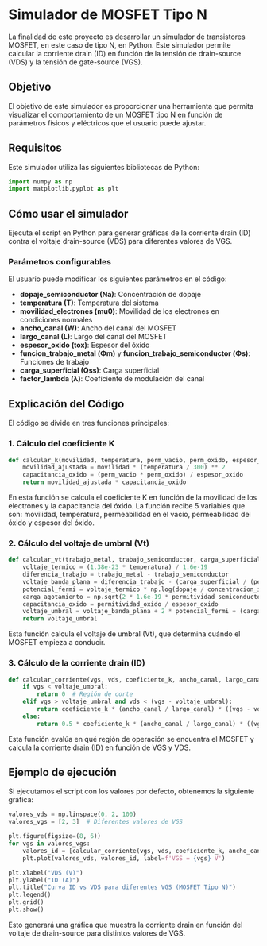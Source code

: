 # Simulador de MOSFET Tipo N

La finalidad de este proyecto es desarrollar un simulador de transistores MOSFET, en este caso de tipo N, en Python. Este simulador permite calcular la corriente drain (ID) en función de la tensión de drain-source (VDS) y la tensión de gate-source (VGS). 

## Objetivo
El objetivo de este simulador es proporcionar una herramienta que permita visualizar el comportamiento de un MOSFET tipo N en función de parámetros físicos y eléctricos que el usuario puede ajustar.

## Requisitos
Este simulador utiliza las siguientes bibliotecas de Python:

```python
import numpy as np
import matplotlib.pyplot as plt
```

## Cómo usar el simulador
Ejecuta el script en Python para generar gráficas de la corriente drain (ID) contra el voltaje drain-source (VDS) para diferentes valores de VGS.

### Parámetros configurables
El usuario puede modificar los siguientes parámetros en el código:
- **dopaje_semiconductor (Na)**: Concentración de dopaje
- **temperatura (T)**: Temperatura del sistema
- **movilidad_electrones (mu0)**: Movilidad de los electrones en condiciones normales
- **ancho_canal (W)**: Ancho del canal del MOSFET
- **largo_canal (L)**: Largo del canal del MOSFET
- **espesor_oxido (tox)**: Espesor del óxido
- **funcion_trabajo_metal (Φm)** y **funcion_trabajo_semiconductor (Φs)**: Funciones de trabajo
- **carga_superficial (Qss)**: Carga superficial
- **factor_lambda (λ)**: Coeficiente de modulación del canal

## Explicación del Código
El código se divide en tres funciones principales:

### 1. Cálculo del coeficiente K
```python
def calcular_k(movilidad, temperatura, perm_vacio, perm_oxido, espesor_oxido):
    movilidad_ajustada = movilidad * (temperatura / 300) ** 2
    capacitancia_oxido = (perm_vacio * perm_oxido) / espesor_oxido
    return movilidad_ajustada * capacitancia_oxido
```
En esta función se calcula el coeficiente K en función de la movilidad de los electrones y la capacitancia del óxido. La función recibe 5 variables que son: movilidad, temperatura, permeabilidad en el vacío, permeabilidad del óxido y espesor del óxido.

### 2. Cálculo del voltaje de umbral (Vt)
```python
def calcular_vt(trabajo_metal, trabajo_semiconductor, carga_superficial, dopaje, concentracion_intrinseca, espesor_oxido, permitividad_oxido, permitividad_semiconductor):
    voltaje_termico = (1.38e-23 * temperatura) / 1.6e-19
    diferencia_trabajo = trabajo_metal - trabajo_semiconductor
    voltaje_banda_plana = diferencia_trabajo - (carga_superficial / (permitividad_oxido / espesor_oxido))
    potencial_fermi = voltaje_termico * np.log(dopaje / concentracion_intrinseca)
    carga_agotamiento = np.sqrt(2 * 1.6e-19 * permitividad_semiconductor * dopaje * 2 * potencial_fermi)
    capacitancia_oxido = permitividad_oxido / espesor_oxido
    voltaje_umbral = voltaje_banda_plana + 2 * potencial_fermi + (carga_agotamiento + carga_superficial) / capacitancia_oxido
    return voltaje_umbral
```
Esta función calcula el voltaje de umbral (Vt), que determina cuándo el MOSFET empieza a conducir.

### 3. Cálculo de la corriente drain (ID)
```python
def calcular_corriente(vgs, vds, coeficiente_k, ancho_canal, largo_canal, voltaje_umbral, factor_lambda):
    if vgs < voltaje_umbral:
        return 0  # Región de corte
    elif vgs > voltaje_umbral and vds < (vgs - voltaje_umbral):
        return coeficiente_k * (ancho_canal / largo_canal) * ((vgs - voltaje_umbral) * vds - (vds ** 2) / 2)  # Región lineal
    else:
        return 0.5 * coeficiente_k * (ancho_canal / largo_canal) * ((vgs - voltaje_umbral) ** 2) * (1 + factor_lambda * vds)  # Región de saturación
```
Esta función evalúa en qué región de operación se encuentra el MOSFET y calcula la corriente drain (ID) en función de VGS y VDS.

## Ejemplo de ejecución
Si ejecutamos el script con los valores por defecto, obtenemos la siguiente gráfica:

```python
valores_vds = np.linspace(0, 2, 100)
valores_vgs = [2, 3]  # Diferentes valores de VGS

plt.figure(figsize=(8, 6))
for vgs in valores_vgs:
    valores_id = [calcular_corriente(vgs, vds, coeficiente_k, ancho_canal, largo_canal, voltaje_umbral, factor_lambda) for vds in valores_vds]
    plt.plot(valores_vds, valores_id, label=f'VGS = {vgs} V')

plt.xlabel("VDS (V)")
plt.ylabel("ID (A)")
plt.title("Curva ID vs VDS para diferentes VGS (MOSFET Tipo N)")
plt.legend()
plt.grid()
plt.show()
```

Esto generará una gráfica que muestra la corriente drain en función del voltaje de drain-source para distintos valores de VGS.

